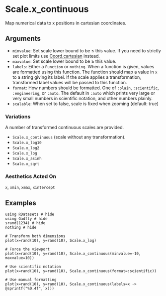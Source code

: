 # Scale.x_continuous

Map numerical data to x positions in cartesian coordinates.

## Arguments

  * `minvalue`: Set scale lower bound to be ≤ this value. If you need to strictly set plot
    limits use [Coord.cartesian](@ref) instead.
  * `maxvalue`: Set scale lower bound to be ≥ this value.
  * `labels`: Either a `Function` or `nothing`. When a
    function is given, values are formatted using this function. The function
    should map a value in `x` to a string giving its label. If the scale
    applies a transformation, transformed label values will be passed to this
    function.
  * `format`: How numbers should be formatted. One of `:plain`, `:scientific`,
    `:engineering`, or `:auto`. The default in `:auto` which prints very large or very small
    numbers in scientific notation, and other numbers plainly.
  * `scalable`: When set to false, scale is fixed when zooming (default: true)

### Variations

A number of transformed continuous scales are provided.

  * `Scale.x_continuous` (scale without any transformation).
  * `Scale.x_log10`
  * `Scale.x_log2`
  * `Scale.x_log`
  * `Scale.x_asinh`
  * `Scale.x_sqrt`


### Aesthetics Acted On

`x`, `xmin`, `xmax`, `xintercept`

## Examples

```@example 1
using RDatasets # hide
using Gadfly # hide
srand(1234) # hide
nothing # hide
```

```@example 1
# Transform both dimensions
plot(x=rand(10), y=rand(10), Scale.x_log)
```

```@example 1
# Force the viewport
plot(x=rand(10), y=rand(10), Scale.x_continuous(minvalue=-10, maxvalue=10))
```


```@example 1
# Use scientific notation
plot(x=rand(10), y=rand(10), Scale.x_continuous(format=:scientific))
```

```@example 1
# Use manual formatting
plot(x=rand(10), y=rand(10), Scale.x_continuous(labels=x -> @sprintf("%0.4f", x)))
```
